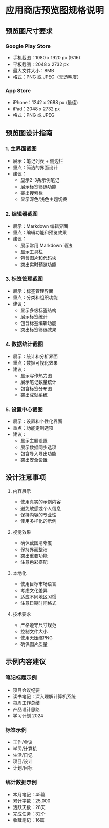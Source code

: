 # 应用商店预览图规格说明

## 预览图尺寸要求

### Google Play Store
- 手机截图：1080 x 1920 px (9:16)
- 平板截图：2048 x 2732 px
- 最大文件大小：8MB
- 格式：PNG 或 JPEG（无透明度）

### App Store
- iPhone：1242 x 2688 px (最佳)
- iPad：2048 x 2732 px
- 格式：PNG 或 JPEG

## 预览图设计指南

### 1. 主界面截图
- 展示：笔记列表 + 侧边栏
- 重点：简洁的界面设计
- 建议：
  * 显示2-3条示例笔记
  * 展示标签筛选功能
  * 突出搜索栏
  * 显示深色/浅色主题切换

### 2. 编辑器截图
- 展示：Markdown 编辑界面
- 重点：编辑功能和预览效果
- 建议：
  * 展示常用 Markdown 语法
  * 显示工具栏
  * 包含图片和代码块
  * 突出实时预览功能

### 3. 标签管理截图
- 展示：标签管理界面
- 重点：分类和组织功能
- 建议：
  * 显示多级标签结构
  * 展示标签统计
  * 包含标签编辑功能
  * 突出标签筛选效果

### 4. 数据统计截图
- 展示：统计和分析界面
- 重点：数据可视化效果
- 建议：
  * 显示写作热力图
  * 展示笔记数量统计
  * 包含标签分布图
  * 突出成就系统

### 5. 设置中心截图
- 展示：设置和个性化界面
- 重点：功能定制选项
- 建议：
  * 显示主题设置
  * 展示数据同步选项
  * 包含导入导出功能
  * 突出安全设置

## 设计注意事项

1. 内容展示
   - 使用真实的示例内容
   - 避免敏感或个人信息
   - 保持内容的专业性
   - 使用多样化的示例

2. 视觉效果
   - 确保截图清晰度
   - 保持界面整洁
   - 突出重要功能
   - 注意色彩搭配

3. 本地化
   - 使用目标市场语言
   - 考虑文化差异
   - 适应不同地区习惯
   - 注意日期时间格式

4. 技术要求
   - 严格遵守尺寸规范
   - 控制文件大小
   - 使用无压缩PNG
   - 确保图片质量

## 示例内容建议

### 笔记标题示例
- 项目会议纪要
- 读书笔记：深入理解计算机系统
- 每周工作总结
- 产品设计思路
- 学习计划 2024

### 标签示例
- 工作/会议
- 学习/计算机
- 生活/日记
- 项目/设计
- 计划/目标

### 统计数据示例
- 本月笔记：45篇
- 累计字数：25,000
- 活跃天数：28天
- 完成任务：32个
- 收藏笔记：16篇 